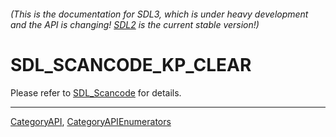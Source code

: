 ###### (This is the documentation for SDL3, which is under heavy development and the API is changing! [SDL2](https://wiki.libsdl.org/SDL2/) is the current stable version!)
# SDL_SCANCODE_KP_CLEAR

Please refer to [SDL_Scancode](SDL_Scancode) for details.

----
[CategoryAPI](CategoryAPI), [CategoryAPIEnumerators](CategoryAPIEnumerators)

